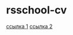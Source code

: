 # rsschool-cv
[ссылка 1](https://SophieGorin.github.io/rsschool-cv/cv "Описание")
[ссылка 2](https://SophieGorin.github.io/rsschool-cv/ "Описание")
